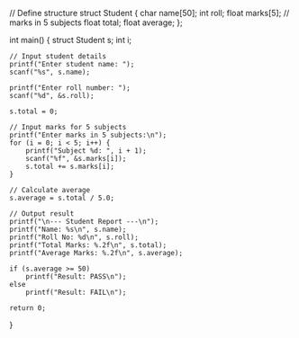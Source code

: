 // Define structure
struct Student {
    char name[50];
    int roll;
    float marks[5];   // marks in 5 subjects
    float total;
    float average;
};

int main() {
    struct Student s;
    int i;

    // Input student details
    printf("Enter student name: ");
    scanf("%s", s.name);

    printf("Enter roll number: ");
    scanf("%d", &s.roll);

    s.total = 0;

    // Input marks for 5 subjects
    printf("Enter marks in 5 subjects:\n");
    for (i = 0; i < 5; i++) {
        printf("Subject %d: ", i + 1);
        scanf("%f", &s.marks[i]);
        s.total += s.marks[i];
    }

    // Calculate average
    s.average = s.total / 5.0;

    // Output result
    printf("\n--- Student Report ---\n");
    printf("Name: %s\n", s.name);
    printf("Roll No: %d\n", s.roll);
    printf("Total Marks: %.2f\n", s.total);
    printf("Average Marks: %.2f\n", s.average);

    if (s.average >= 50)
        printf("Result: PASS\n");
    else
        printf("Result: FAIL\n");

    return 0;
}